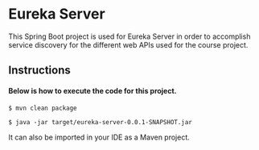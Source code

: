 # Eureka Server

This Spring Boot project is used for Eureka Server in order to accomplish service discovery for the different web APIs used for the course project.


## Instructions

#### Below is how to execute the code for this project.

```
$ mvn clean package
```

```
$ java -jar target/eureka-server-0.0.1-SNAPSHOT.jar
```

It can also be imported in your IDE as a Maven project.
